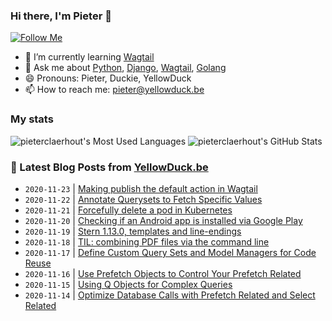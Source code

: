 ### Hi there, I'm Pieter 👋

[![Follow Me](https://img.shields.io/github/followers/pieterclaerhout?label=Follow&style=social)](https://github.com/pieterclaerhout)

- 🌱 I’m currently learning [Wagtail](https://wagtail.io)
- 💬 Ask me about [Python](https://www.python.org), [Django](https://www.djangoproject.com), [Wagtail](https://wagtail.io), [Golang](https://golang.org)
- 😄 Pronouns: Pieter, Duckie, YellowDuck
- 📫 How to reach me: pieter@yellowduck.be

### My stats

![pieterclaerhout's Most Used Languages](https://github-readme-stats.vercel.app/api/top-langs/?username=pieterclaerhout)
![pieterclaerhout's GitHub Stats](https://github-readme-stats.vercel.app/api?username=pieterclaerhout&show_icons=true&count_private=true&line_height=40)

### 📩 Latest Blog Posts from [YellowDuck.be](https://www.yellowduck.be/)
<!-- BLOG-POST-LIST:START -->
- `2020-11-23` | [Making publish the default action in Wagtail](https://www.yellowduck.be/making-publish-default-action-wagtail)  
- `2020-11-22` | [Annotate Querysets to Fetch Specific Values](https://www.yellowduck.be/annotate-querysets-fetch-specific-values)  
- `2020-11-21` | [Forcefully delete a pod in Kubernetes](https://www.yellowduck.be/forcefully-delete-pod-kubernetes)  
- `2020-11-20` | [Checking if an Android app is installed via Google Play](https://www.yellowduck.be/checking-if-android-app-installed-google-play)  
- `2020-11-19` | [Stern 1.13.0, templates and line-endings](https://www.yellowduck.be/stern-1130-templates-and-line-endings)  
- `2020-11-18` | [TIL: combining PDF files via the command line](https://www.yellowduck.be/til-combining-pdf-files-command-line)  
- `2020-11-17` | [Define Custom Query Sets and Model Managers for Code Reuse](https://www.yellowduck.be/define-custom-query-sets-and-model-managers-code-reuse)  
- `2020-11-16` | [Use Prefetch Objects to Control Your Prefetch Related](https://www.yellowduck.be/use-prefetch-objects-control-your-prefetch-related)  
- `2020-11-15` | [Using Q Objects for Complex Queries](https://www.yellowduck.be/using-q-objects-complex-queries)  
- `2020-11-14` | [Optimize Database Calls with Prefetch Related and Select Related](https://www.yellowduck.be/optimize-database-calls-prefetch-related-and-select-related)  

<!-- BLOG-POST-LIST:END -->

